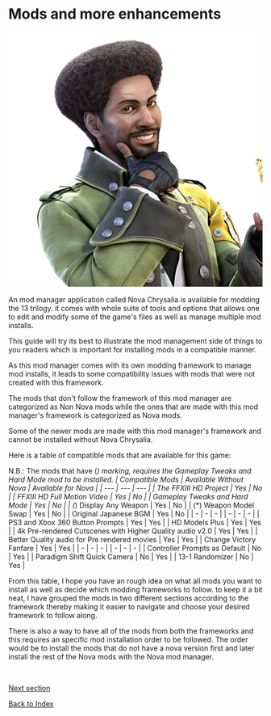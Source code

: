# Mods and more enhancements

![img](images/mods_and_more_enhancements/chr_mod_img.png)


An mod manager application called Nova Chrysalia is available for modding the 13 trilogy. it comes with whole suite of tools and options that allows one to edit 
and modify some of the game's files as well as manage multiple mod installs. 

This guide will try its best to illustrate the mod management side of things to you readers which is important for installing mods in a compatible manner.

As this mod manager comes with its own modding framework to manage mod installs, it leads to some compatibility issues with mods that were not created 
with this framework. 

The mods that don't follow the framework of this mod manager are categorized as Non Nova mods while the ones that are made with this mod manager's 
framework is categorized as Nova mods.

Some of the newer mods are made with this mod manager's framework and cannot be installed without Nova Chrysalia. 

Here is a table of compatible mods that are available for this game: 

N.B.: The mods that have (*) marking, requires the *Gameplay Tweaks and Hard Mode* mod to be installed.
| Compatible Mods | Available Without Nova | Available for Nova |
| --- | --- | --- |
| The FFXIII HD Project | Yes | No |
| FFXIII HD Full Motion Video | Yes | No |
| Gameplay Tweaks and Hard Mode | Yes | No |
| (*) Display Any Weapon | Yes | No |
| (*) Weapon Model Swap  | Yes | No |
| Original Japanese BGM | Yes | No |
| - | - | - |
| - | - | - |
| PS3 and Xbox 360 Button Prompts | Yes | Yes |
| HD Models Plus | Yes | Yes |
| 4k Pre-rendered Cutscenes with Higher Quality audio v2.0 | Yes | Yes |
| Better Quality audio for Pre rendered movies | Yes | Yes |
| Change Victory Fanfare | Yes | Yes |
| - | - | - |
| - | - | - |
| Controller Prompts as Default | No | Yes |
| Paradigm Shift Quick Camera | No | Yes |
| 13-1 Randomizer | No | Yes |

From this table, I hope you have an rough idea on what all mods you want to install as well as decide which modding frameworks to follow. to keep it a bit neat, I have grouped the mods in two different sections according to the framework thereby making it easier to navigate and choose your desired framework to follow along.

There is also a way to have all of the mods from both the frameworks and this requires an specific mod installation order to be followed. 
The order would be to install the mods that do not have a nova version first and later install the rest of the Nova mods with the Nova mod manager.

<br>

[Next section](non_nova_mods.md)

[Back to Index](index.md)    
